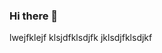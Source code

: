 ### Hi there 👋

<!--
**KSENI/KSENI** is a ✨ _special_ ✨ repository because its `README.md` (this file) appears on your GitHub profile.

Here are some ideas to get you started:

- 🔭 I’m currently working on sdfsdf
- 🌱 I’m currently learning dfsdf
- 👯 I’m looking to collaborate on dfsdf
- 🤔 I’m looking for help with ... dfsdf
- 💬 Ask me about ... sdfsdf
- 📫 How to reach me: ... dfsddf
- 😄 Pronouns: ... dsdf
- ⚡ Fun fact: ... dsfsdf
-->
lwejfklejf klsjdfklsdjfk jklsdjfklsdjkf
